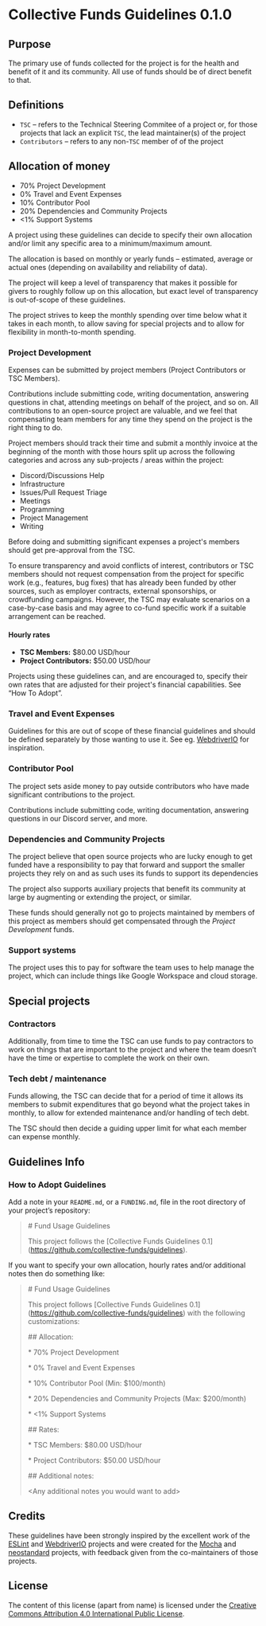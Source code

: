 # Collective Funds Guidelines 0.1.0

## Purpose

The primary use of funds collected for the project is for the health and benefit of it and its community. All use of funds should be of direct benefit to that.

## Definitions

* `TSC` – refers to the Technical Steering Commitee of a project or, for those projects that lack an explicit `TSC`, the lead maintainer(s) of the project
* `Contributors` – refers to any non-`TSC` member of of the project

## Allocation of money

* 70% Project Development
* 0% Travel and Event Expenses
* 10% Contributor Pool
* 20% Dependencies and Community Projects
* \<1% Support Systems

A project using these guidelines can decide to specify their own allocation and/or limit any specific area to a minimum/maximum amount.

The allocation is based on monthly or yearly funds – estimated, average or actual ones (depending on availability and reliability of data).

The project will keep a level of transparency that makes it possible for givers to roughly follow up on this allocation, but exact level of transparency is out-of-scope of these guidelines.

The project strives to keep the monthly spending over time below what it takes in each month, to allow saving for special projects and to allow for flexibility in month-to-month spending.

### Project Development

Expenses can be submitted by project members (Project Contributors or TSC Members).

Contributions include submitting code, writing documentation, answering questions in chat, attending meetings on behalf of the project, and so on. All contributions to an open-source project are valuable, and we feel that compensating team members for any time they spend on the project is the right thing to do.

Project members should track their time and submit a monthly invoice at the beginning of the month with those hours split up across the following categories and across any sub-projects / areas within the project:

* Discord/Discussions Help
* Infrastructure
* Issues/Pull Request Triage
* Meetings
* Programming
* Project Management
* Writing

Before doing and submitting significant expenses a project's members should get pre-approval from the TSC.

To ensure transparency and avoid conflicts of interest, contributors or TSC members should not request compensation from the project for specific work (e.g., features, bug fixes) that has already been funded by other sources, such as employer contracts, external sponsorships, or crowdfunding campaigns. However, the TSC may evaluate scenarios on a case-by-case basis and may agree to co-fund specific work if a suitable arrangement can be reached.

#### Hourly rates

* **TSC Members:** $80.00 USD/hour
* **Project Contributors:** $50.00 USD/hour

Projects using these guidelines can, and are encouraged to, specify their own rates that are adjusted for their project's financial capabilities. See “How To Adopt”.

### Travel and Event Expenses

Guidelines for this are out of scope of these financial guidelines and should be defined separately by those wanting to use it. See eg. [WebdriverIO](https://github.com/webdriverio/webdriverio/blob/main/GOVERNANCE.md\#travel-and-event-expenses) for inspiration.

### Contributor Pool

The project sets aside money to pay outside contributors who have made significant contributions to the project.

Contributions include submitting code, writing documentation, answering questions in our Discord server, and more.

### Dependencies and Community Projects

The project believe that open source projects who are lucky enough to get funded have a responsibility to pay that forward and support the smaller projects they rely on and as such uses its funds to support its dependencies

The project also supports auxiliary projects that benefit its community at large by augmenting or extending the project, or similar.

These funds should generally not go to projects maintained by members of this project as members should get compensated through the *Project Development* funds.

### Support systems

The project uses this to pay for software the team uses to help manage the project, which can include things like Google Workspace and cloud storage.

## Special projects

### Contractors

Additionally, from time to time the TSC can use funds to pay contractors to work on things that are important to the project and where the team doesn’t have the time or expertise to complete the work on their own.

### Tech debt / maintenance

Funds allowing, the TSC can decide that for a period of time it allows its members to submit expenditures that go beyond what the project takes in monthly, to allow for extended maintenance and/or handling of tech debt.

The TSC should then decide a guiding upper limit for what each member can expense monthly.

## Guidelines Info

### How to Adopt Guidelines

Add a note in your `README.md`, or a `FUNDING.md`, file in the root directory of your project’s repository:

> \# Fund Usage Guidelines
>
> This project follows the \[Collective Funds Guidelines 0.1\](https://github.com/collective-funds/guidelines).

If you want to specify your own allocation, hourly rates and/or additional notes then do something like:

> \# Fund Usage Guidelines
>
> This project follows \[Collective Funds Guidelines 0.1\](https://github.com/collective-funds/guidelines) with the following customizations:
>
> \## Allocation:
>
> \* 70% Project Development
> 
> \* 0% Travel and Event Expenses
> 
> \* 10% Contributor Pool (Min: $100/month)
> 
> \* 20% Dependencies and Community Projects (Max: $200/month)
> 
> \* \<1% Support Systems
>
> \## Rates:
>
> \* TSC Members: $80.00 USD/hour
> 
> \* Project Contributors: $50.00 USD/hour
>
> \## Additional notes:
>
> \<Any additional notes you would want to add\>

## Credits

These guidelines have been strongly inspired by the excellent work of the [ESLint](https://eslint.org/donate/) and [WebdriverIO](https://github.com/webdriverio/webdriverio/blob/main/GOVERNANCE.md\#sponsoring-and-donations) projects and were created for the [Mocha](https://github.com/mochajs/mocha) and [neostandard](https://github.com/neostandard/neostandard) projects, with feedback given from the co-maintainers of those projects.

## License

The content of this license (apart from name) is licensed under the [Creative Commons Attribution 4.0 International Public License](https://creativecommons.org/licenses/by/4.0/).
